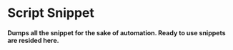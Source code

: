 # Script Snippet
#### Dumps all the snippet for the sake of automation. Ready to use snippets are resided here.
